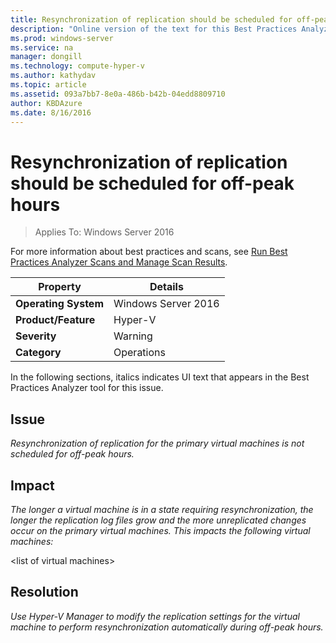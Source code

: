 ```yaml
---
title: Resynchronization of replication should be scheduled for off-peak hours
description: "Online version of the text for this Best Practices Analyzer rule."
ms.prod: windows-server
ms.service: na
manager: dongill
ms.technology: compute-hyper-v
ms.author: kathydav
ms.topic: article
ms.assetid: 093a7bb7-8e0a-486b-b42b-04edd8809710
author: KBDAzure
ms.date: 8/16/2016
---
```

# Resynchronization of replication should be scheduled for off-peak hours

>Applies To: Windows Server 2016

For more information about best practices and scans, see [Run Best Practices Analyzer Scans and Manage Scan Results](https://go.microsoft.com/fwlink/p/?LinkID=223177).  
  
|Property|Details|  
|-|-|  
|**Operating System**|Windows Server 2016|  
|**Product/Feature**|Hyper-V|  
|**Severity**|Warning|  
|**Category**|Operations|  
  
In the following sections, italics indicates UI text that appears in the Best Practices Analyzer tool for this issue.  
  
## Issue  
*Resynchronization of replication for the primary virtual machines is not scheduled for off-peak hours.*  
  
## Impact  
*The longer a virtual machine is in a state requiring resynchronization, the longer the replication log files grow and the more unreplicated changes occur on the primary virtual machines. This impacts the following virtual machines:*  
  
\<list of virtual machines>  
  
## Resolution  
*Use Hyper-V Manager to modify the replication settings for the virtual machine to perform resynchronization automatically during off-peak hours.*  
  


